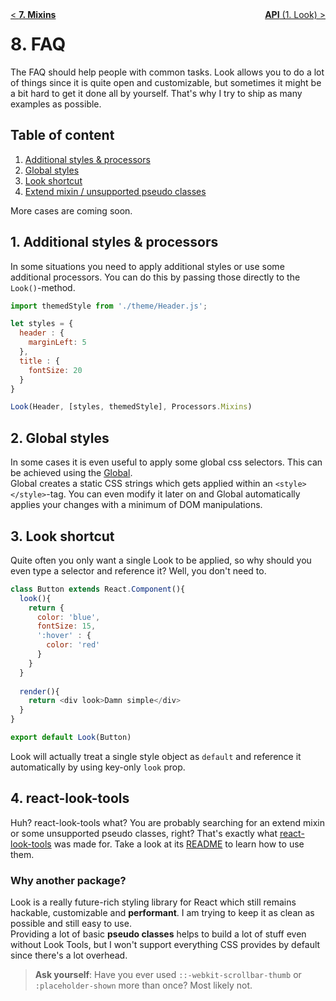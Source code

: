 <div style="float:left"><a href="Mixins.md">< <b>7. Mixins</b></a></div>
<div style="float:right"><a href="api/Look.md"><b>API</b> (1. Look) ></a></div>

# 8. FAQ
The FAQ should help people with common tasks. Look allows you to do a lot of things since it is quite open and customizable, but sometimes it might be a bit hard to get it done all by yourself. That's why I try to ship as many examples as possible.

## Table of content
1. [Additional styles & processors](#1-additional-styles--processors)
2. [Global styles](#2-global-styles)
3. [Look shortcut](#3-look-shortcut)
4. [Extend mixin / unsupported pseudo classes](#4-react-look-tools)

More cases are coming soon.

## 1. Additional styles & processors
In some situations you need to apply additional styles or use some additional processors. You can do this by passing those directly to the `Look()`-method.

```javascript
import themedStyle from './theme/Header.js';

let styles = {
  header : {
    marginLeft: 5
  },
  title : {
    fontSize: 20
  }
}

Look(Header, [styles, themedStyle], Processors.Mixins)
```

## 2. Global styles
In some cases it is even useful to apply some global css selectors. This can be achieved using the [Global](api/Global.md).  <br>Global creates a static CSS strings which gets applied within an `<style></style>`-tag. You can even modify it later on and Global automatically applies your changes with a minimum of DOM manipulations.

## 3. Look shortcut
Quite often you only want a single Look to be applied, so why should you even type a selector and reference it? Well, you don't need to.

```javascript
class Button extends React.Component(){
  look(){
    return {
      color: 'blue',
      fontSize: 15,
      ':hover' : {
        color: 'red'
      }
    }
  }
  
  render(){
    return <div look>Damn simple</div>
  }
}

export default Look(Button)
```
Look will actually treat a single style object as `default` and reference it automatically by using key-only `look` prop.

## 4. react-look-tools
Huh? react-look-tools what? You are probably searching for an extend mixin or some unsupported pseudo classes, right? That's exactly what [react-look-tools](https://github.com/rofrischmann/react-look-tools) was made for. Take a look at its [README](https://github.com/rofrischmann/react-look-tools/README.md) to learn how to use them.
### Why another package?
Look is a really future-rich styling library for React which still remains hackable, customizable and **performant**. I am trying to keep it as clean as possible and still easy to use.<br> Providing a lot of basic **pseudo classes** helps to build a lot of stuff even without Look Tools, but I won't support everything CSS provides by default since there's a lot overhead. 
> **Ask yourself**: Have you ever used  `::-webkit-scrollbar-thumb` or `:placeholder-shown` more than once? Most likely not.

